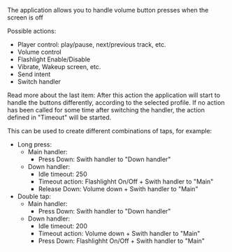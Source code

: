 The application allows you to handle volume button presses when the screen is off

Possible actions:
- Player control: play/pause, next/previous track, etc.
- Volume control
- Flashlight Enable/Disable
- Vibrate, Wakeup screen, etc.
- Send intent
- Switch handler

Read more about the last item:
After this action the application will start to handle the buttons differently, according to the selected profile. If no action has been called for some time after switching the handler, the action defined in "Timeout" will be started.

This can be used to create different combinations of taps, for example:
- Long press:
    - Main handler:
        - Press Down: Swith handler to "Down handler"
    - Down handler:
        - Idle timeout: 250
        - Timeout action: Flashlighht On/Off + Swith handler to "Main"
        - Release Down: Volume down + Swith handler to "Main"
- Double tap:
    - Main handler:
        - Press Down: Swith handler to "Down handler"
    - Down handler:
        - Idle timeout: 200
        - Timeout action: Volume down + Swith handler to "Main"
        - Press Down: Flashlighht On/Off + Swith handler to "Main"
